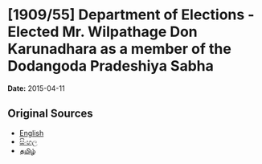 # [1909/55] Department of Elections - Elected Mr. Wilpathage Don Karunadhara as a member of the Dodangoda Pradeshiya Sabha

**Date:** 2015-04-11

## Original Sources

- [English](https://documents.gov.lk/view/extra-gazettes/2015/4/1909-55_E.pdf)
- [සිංහල](https://documents.gov.lk/view/extra-gazettes/2015/4/1909-55_S.pdf)
- [தமிழ்](https://documents.gov.lk/view/extra-gazettes/2015/4/1909-55_T.pdf)
